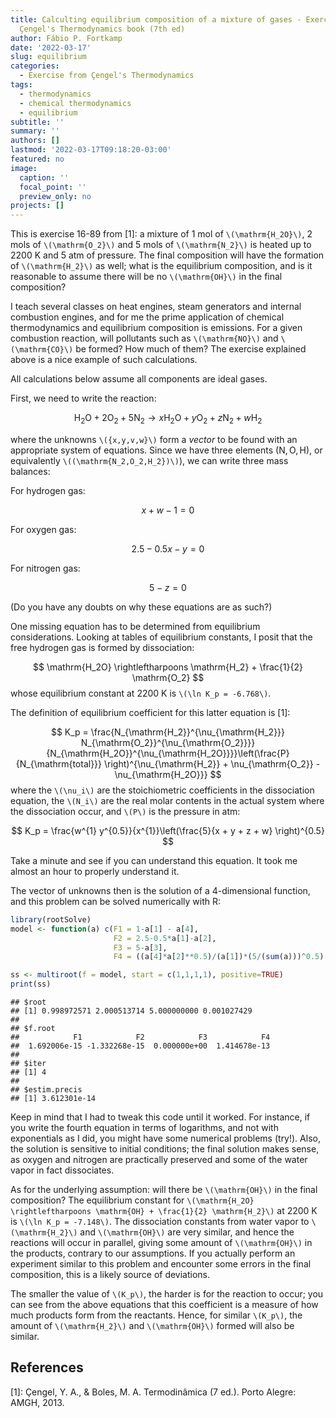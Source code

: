 ```yaml
---
title: Calculting equilibrium composition of a mixture of gases - Exercise 16-89 from
  Çengel's Thermodynamics book (7th ed)
author: Fábio P. Fortkamp
date: '2022-03-17'
slug: equilibrium
categories:
  - Exercise from Çengel's Thermodynamics
tags:
  - thermodynamics
  - chemical thermodynamics
  - equilibrium
subtitle: ''
summary: ''
authors: []
lastmod: '2022-03-17T09:18:20-03:00'
featured: no
image:
  caption: ''
  focal_point: ''
  preview_only: no
projects: []
---
```


This is exercise 16-89 from [1]: a mixture of 1 mol of `\(\mathrm{H_2O}\)`, 2 mols of `\(\mathrm{O_2}\)` and 5 mols of `\(\mathrm{N_2}\)` is heated up to 2200 K and 5 atm of pressure. The final composition will have the formation of `\(\mathrm{H_2}\)` as well; what is the equilibrium composition, and is it reasonable to assume there will be no `\(\mathrm{OH}\)` in the final composition?

I teach several classes on heat engines, steam generators and internal combustion engines, and for me the prime application of chemical thermodynamics and equilibrium composition is emissions. For a given combustion reaction, will pollutants such as `\(\mathrm{NO}\)` and `\(\mathrm{CO}\)` be formed? How much of them? The exercise explained above is a nice example of such calculations. 

All calculations below assume all components are ideal gases.

First, we need to write the reaction:

$$
\mathrm{H_2O} + 2\mathrm{O_2} + 5\mathrm{N_2} \to x\mathrm{H_2O} + y\mathrm{O_2} + z\mathrm{N_2} + w\mathrm{H_2}
$$

where the unknowns `\({x,y,v,w}\)` form a *vector* to be found with an appropriate system of equations. Since we have three elements ($\mathrm{N,O,H}$), or equivalently `\((\mathrm{N_2,O_2,H_2})\)`), we can write three mass balances:

For hydrogen gas:

$$
x + w -1 = 0
$$

For oxygen gas:

$$
2.5-0.5x-y=0
$$

For nitrogen gas:

$$
5-z = 0
$$

(Do you have any doubts on why these equations are as such?)

One missing equation has to be determined from equilibrium considerations. Looking at tables of equilibrium constants, I posit that the free hydrogen gas is formed by dissociation:

$$
\mathrm{H_2O} \rightleftharpoons \mathrm{H_2} + \frac{1}{2}
\mathrm{O_2}
$$
whose equilibrium constant at 2200 K is `\(\ln K_p = -6.768\)`.

The definition of equilibrium coefficient for this latter equation is [1]:

$$
K_p = \frac{N_{\mathrm{H_2}}^{\nu_{\mathrm{H_2}}} N_{\mathrm{O_2}}^{\nu_{\mathrm{O_2}}}}{N_{\mathrm{H_2O}}^{\nu_{\mathrm{H_2O}}}}\left(\frac{P}{N_{\mathrm{total}}} \right)^{\nu_{\mathrm{H_2}} + \nu_{\mathrm{O_2}} - \nu_{\mathrm{H_2O}}}
$$
where the `\(\nu_i\)` are the stoichiometric coefficients in the dissociation equation, the `\(N_i\)` are the real molar contents in the actual system where the dissociation occur, and `\(P\)` is the pressure in atm:

$$
K_p = \frac{w^{1} y^{0.5}}{x^{1}}\left(\frac{5}{x + y + z + w} \right)^{0.5}
$$

Take a minute and see if you can understand this equation. It took me almost an hour to properly understand it.

The vector of unknowns then is the solution of a 4-dimensional function, and this problem can be solved numerically with R:



```r
library(rootSolve)
model <- function(a) c(F1 = 1-a[1] - a[4], 
                       F2 = 2.5-0.5*a[1]-a[2],
                       F3 = 5-a[3],
                       F4 = ((a[4]*a[2]**0.5)/(a[1])*(5/(sum(a)))^0.5) -exp(-6.768))

ss <- multiroot(f = model, start = c(1,1,1,1), positive=TRUE)
print(ss)
```

```
## $root
## [1] 0.998972571 2.000513714 5.000000000 0.001027429
## 
## $f.root
##            F1            F2            F3            F4 
##  1.692006e-15 -1.332268e-15  0.000000e+00  1.414678e-13 
## 
## $iter
## [1] 4
## 
## $estim.precis
## [1] 3.612301e-14
```
Keep in mind that I had to tweak this code until it worked. For instance, if you write the fourth equation in terms of logarithms, and not with exponentials as I did, you might have some numerical problems (try!). Also, the solution is sensitive to initial conditions; the final solution makes sense, as oxygen and nitrogen are practically preserved and some of the water vapor in fact dissociates. 

As for the underlying assumption: will there be `\(\mathrm{OH}\)` in the final composition? The equilibrium constant for `\(\mathrm{H_2O} \rightleftharpoons \mathrm{OH} + \frac{1}{2} \mathrm{H_2}\)` at 2200 K is `\(\ln K_p = -7.148\)`. The dissociation constants from water vapor to `\(\mathrm{H_2}\)` and `\(\mathrm{OH}\)` are very similar, and hence the reactions will occur in parallel, giving some amount of `\(\mathrm{OH}\)` in the products, contrary to our assumptions. If you actually perform an experiment similar to this problem and encounter some errors in the final composition, this is a likely source of deviations. 

The smaller the value of `\(K_p\)`, the harder is for the reaction to occur; you can see from the above equations that this coefficient is a measure of how much products form from the reactants. Hence, for similar `\(K_p\)`, the amount of `\(\mathrm{H_2}\)` and `\(\mathrm{OH}\)` formed will also be similar.

## References 

[1]: Çengel, Y. A., & Boles, M. A. Termodinâmica (7 ed.). Porto Alegre: AMGH, 2013.
